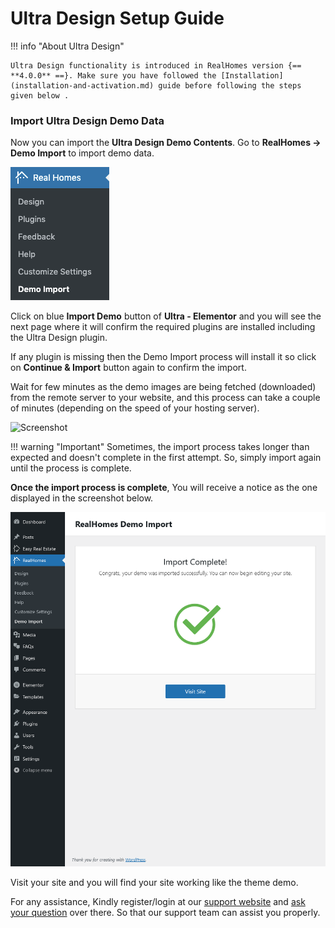 # Ultra Design Setup Guide

!!! info "About Ultra Design"

    Ultra Design functionality is introduced in RealHomes version {== **4.0.0** ==}. Make sure you have followed the [Installation](installation-and-activation.md) guide before following the steps given below .

### **Import Ultra Design Demo Data**

Now you can import the **Ultra Design Demo Contents**. Go to **RealHomes → Demo Import** to import demo data.

![Screenshot](images/import-demo/import-demo-data.png)

Click on blue **Import Demo** button of **Ultra - Elementor** and you will see the next page where it will confirm the required plugins are installed including the Ultra Design plugin.

If any plugin is missing then the Demo Import process will install it so click on **Continue & Import** button again to confirm the import.

Wait for few minutes as the demo images are being fetched (downloaded) from the remote server to your website, and this process can take a couple of minutes (depending on the speed of your hosting server).

![Screenshot](images/ultra/ultra-demo-import.png)

!!! warning "Important"
    Sometimes, the import process takes longer than expected and doesn't complete in the first attempt. So, simply import again until the process is complete.

**Once the import process is complete**, You will receive a notice as the one displayed in the screenshot below.

![Screenshot](images/import-demo/all-done.png)

Visit your site and you will find your site working like the theme demo.

For any assistance, Kindly register/login at our [support website](https://support.inspirythemes.com/login-register/) and [ask your question](https://support.inspirythemes.com/ask-question/) over there. So that our support team can assist you properly.